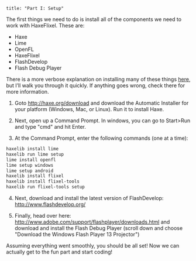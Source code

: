   ```
title: "Part I: Setup"
```

The first things we need to do is install all of the components we need to work with HaxeFlixel. These are:

* Haxe
* Lime
* OpenFL
* HaxeFlixel
* FlashDevelop
* Flash Debug Player

There is a more verbose explanation on installing many of these things [here](http://www.openfl.org/documentation/setup/),
but I’ll walk you through it quickly. If anything goes wrong, check there for more information.

1. Goto http://haxe.org/download and download the Automatic Installer for your platform (Windows, Mac, or Linux).
Run it to install Haxe.

2. Next, open up a Command Prompt. In windows, you can go to Start>Run and type "cmd" and hit Enter.

3. At the Command Prompt, enter the following commands (one at a time):

  ```bash
  haxelib install lime
  haxelib run lime setup
  lime install openfl
  lime setup windows
  lime setup android
  haxelib install flixel
  haxelib install flixel-tools
  haxelib run flixel-tools setup
  ```

4. Next, download and install the latest version of FlashDevelop: http://www.flashdevelop.org/

5. Finally, head over here: http://www.adobe.com/support/flashplayer/downloads.html and download and install the
Flash Debug Player (scroll down and choose "Download the Windows Flash Player 13 Projector")

Assuming everything went smoothly, you should be all set! Now we can actually get to the fun part and start coding!

